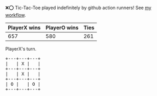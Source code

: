 :x::o: Tic-Tac-Toe played indefinitely by github action runners! See [my workflow](.github/workflows/play.yaml).

|PlayerX wins|PlayerO wins|Ties|
|-|-|-|
|657|580|261|

PlayerX's turn.

<pre>
+---+---+---+
|   | X |   |
+---+---+---+
|   | X |   |
+---+---+---+
| O |   | O |
+---+---+---+
</pre>